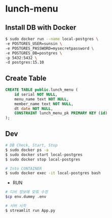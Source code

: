 # lunch-menu

## Install DB with Docker
```bash
$ sudo docker run --name local-postgres \
-e POSTGRES_USER=sunsin \
-e POSTGRES_PASSWORD=mysecretpassword \
-e POSTGRES_DB=postgres \
-p 5432:5432 \
-d postgres:15.10
```

## Create Table
```sql
CREATE TABLE public.lunch_menu (
	id serial NOT NULL,
	menu_name text NOT NULL,
	member_name text NOT NULL,
	dt date NOT NULL,
	CONSTRAINT lunch_menu_pk PRIMARY KEY (id)
);
```


## Dev
```bash
# DB Check, Start, Stop
$ sudo docker ps -a
$ sudo docker start local-postgres
$ sudo docker stop local-postgres

# Into CONTAINER
$ sudo docker exec -it local-postgres bash
```

- RUN
```bash
# 디비 정보에 맞춰 수정
$cp env.dummy .env

# 서버 시작
$ streamlit run App.py
```









